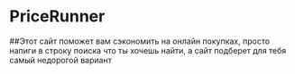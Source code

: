 # PriceRunner
##Этот сайт поможет вам сэкономить на онлайн покупках, просто напиги в строку поиска что ты хочешь найти, а сайт подберет для тебя самый недорогой вариант
